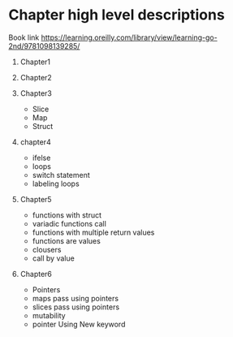 # Chapter high level descriptions 
Book link 
https://learning.oreilly.com/library/view/learning-go-2nd/9781098139285/

1. Chapter1
1. Chapter2
1. Chapter3
    - Slice
    - Map
    - Struct
    
1. chapter4
    - ifelse
    - loops
    - switch statement
    - labeling loops
  
1. Chapter5
    - functions with struct
    - variadic functions call 
    - functions with multiple return values
    - functions are values
    - clousers
    - call by value
 
1. Chapter6
    - Pointers
    - maps pass using pointers
    - slices pass using pointers
    - mutability
    - pointer Using New keyword


